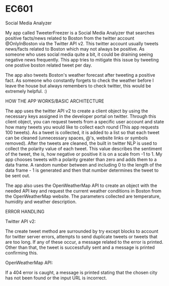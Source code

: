 # EC601
Social Media Analyzer 

My app called TweeterFreezer is a Social Media Analyzer that searches positive facts/news related to Boston from the twitter account @OnlyInBoston via the Twitter API v2. This twitter account usually tweets news/facts related to Boston which may not always be positive. As someone who uses social media quite a bit, it could be draining seeing negative news frequently. This app tries to mitigate this issue by tweeting one postive boston related tweet per day.

The app also tweets Boston's weather forecast after tweeting a positive fact. As someone who constantly forgets to check the weather before I leave the house but always remembers to check twitter, this would be extremely helpful. :)

HOW THE APP WORKS/BASIC ARCHITECTURE

The app uses the twitter API v2 to create a client object by using the necessary keys assigned in the developer portal on twitter. Through this client object, you can request tweets from a specific user account and state how many tweets you would like to collect each round (This app requests 100 tweets). As a tweet is collected, it is added to a list so that each tweet can be cleaned (unnecessary spaces, @'s, website links or symbols removed). After the tweets are cleaned, the built in twitter NLP is used to collect the polarity value of each tweet. This value describes the sentiment of the tweet, the is, how negative or positive it is on a scale from -1 to 1. My app chooses tweets with a polarity greater than zero and adds them to a data frame. A random number between and including 0 to the length of the data frame - 1 is generated and then that number determines the tweet to be sent out.

The app also uses the OpenWeatherMap API to create an object with the needed API key and request the current weather conditions in Boston from the OpenWeatherMap website. The parameters collected are temperature, humidity and weather description.

ERROR HANDLING

Twitter API v2:

The create tweet method are surrounded by try except blocks to account for twitter server errors, attempts to send duplicate tweets or tweets that are too long. If any of these occur, a message related to the error is printed. Other than that, the tweet is successfully sent and a message is printed confirming this.

OpenWeatherMap API:

If a 404 error is caught, a message is printed stating that the chosen city has not been found or the input URL is incorrect.
